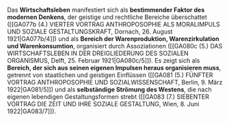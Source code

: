 
Das **Wirtschaftsleben** manifestiert sich als **bestimmender Faktor des modernen Denkens**, der geistige und rechtliche Bereiche überschattet ([[GA077b (4.) VIERTER VORTRAG ANTHROPOSOPHIE ALS MORALIMPULS UND SOZIALE GESTALTUNGSKRAFT, Dornach, 26. August 1921|GA077b/4]]) und als **Bereich der Warenproduktion, Warenzirkulation und Warenkonsumtion**, organisiert durch Assoziationen ([[GA080c (5.) DAS WIRTSCHAFTSLEBEN IN DER DREIGLIEDERUNG DES SOZIALEN ORGANISMUS, Delft, 25. Februar 1921|GA080c/5]]). Es zeigt sich als **Bereich, der sich aus seinen eigenen Impulsen heraus organisieren muss**, getrennt von staatlichen und geistigen Einflüssen ([[GA081 (5.) FÜNFTER VORTRAG ANTHROPOSOPHIE UND SOZIALWISSENSCHAFT, Berlin, 9. März 1922|GA081/5]]) und als **selbständige Strömung des Westens**, die nach eigenen lebendigen Gestaltungsformen strebt ([[GA083 (7.) SIEBENTER VORTRAG DIE ZEIT UND IHRE SOZIALE GESTALTUNG, Wien, 8. Juni 1922|GA083/7]]).
